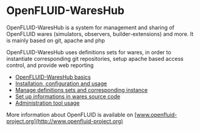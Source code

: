 OpenFLUID-WaresHub
==================

OpenFLUID-WaresHub is a system for management and sharing of OpenFLUID wares 
(simulators, observers, builder-extensions) and more.
It is mainly based on git, apache and php

OpenFLUID-WaresHub uses definitions sets for wares, in order to instantiate corresponding git repositories, setup apache based access control, and provide web reporting

* [OpenFLUID-WaresHub basics](doc/basics.md)
* [Installation, configuration and usage](doc/usage.md)
* [Manage definitions sets and corresponding instance](doc/defsinstance.md)
* [Set up informations in wares source code](doc/waresrc.md)
* [Administration tool usage](doc/ofwareshub-admin.md)


More information about OpenFLUID is available on [www.openfluid-project.org](http://www.openfluid-project.org)
